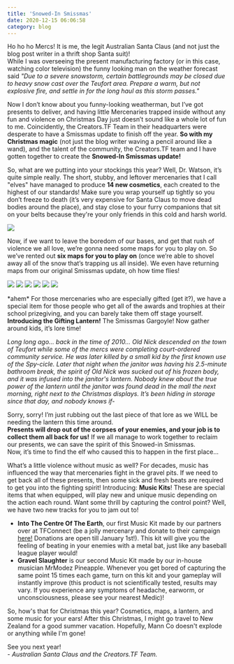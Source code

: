 ```yaml
---
title: 'Snowed-In Smissmas'
date: 2020-12-15 06:06:58
category: blog
---
```


<p>
    Ho ho ho Mercs! It is me, the legit Australian Santa Claus (and not just the blog post writer in a thrift shop Santa suit)!<br>
    While I was overseeing the present manufacturing factory (or in this case, watching color television) the funny looking man on the weather forecast said
    <i>"Due to a severe snowstorm, certain battlegrounds may be closed due to heavy snow cast over the Teufort area. Prepare a warm, but not explosive fire, and settle in for the long haul as this storm passes."</i>
</p>

<p>
    Now I don’t know about you funny-looking weatherman, but I’ve got presents to deliver, and having little Mercenaries trapped inside without any fun and violence on Christmas Day just doesn’t sound like a whole lot of fun to me.
    Coincidently, the Creators.TF Team in their headquarters were desperate to have a Smissmas update to finish off the year.
    <b>So with my Christmas magic</b> (not just the blog writer waving a pencil around like a wand), and the talent of the community, the Creators.TF team and I have gotten together to create the <b>Snowed-In Smissmas update!</b>
</p>

<p>
    So, what are we putting into your stockings this year? Well, Dr. Watson, it’s quite simple really.
    The short, stubby, and leftover mercenaries that I call "elves" have managed to produce <b>14 new cosmetics</b>, each created to the highest of our standards!
    Make sure you wrap yourself up tightly so you don’t freeze to death (it’s very expensive for Santa Claus to move dead bodies around the place), and stay close to your furry companions that sit on your belts because they're your only friends in this cold and harsh world.
</p>

<p><a class="no-anim-underline" href="https://creators.tf/cdn/assets/images/blogposts/85/ctf_smismass_2020_showcase.png" target="_blank">
<img src="https://creators.tf/cdn/assets/images/blogposts/85/ctf_smismass_2020_showcase.jpg?=v1">
</a></p>

<p>
    Now, if we want to leave the boredom of our bases, and get that rush of violence we all love, we’re gonna need some maps for you to play on.
    So we’ve rented out <b>six maps for you to play on</b> (once we’re able to shovel away all of the snow that’s trapping us all inside).
    We even have returning maps from our original Smissmas update, oh how time flies!
</p>

<div image-carousel>
	<img src="{{site.url}}/cdn/assets/images/blogposts/85/arctic.jpg">
	<img src="{{site.url}}/cdn/assets/images/blogposts/85/coldrush.jpg">
	<img src="{{site.url}}/cdn/assets/images/blogposts/85/coldwater.jpg">
	<img src="{{site.url}}/cdn/assets/images/blogposts/85/ridge.jpg">
	<img src="{{site.url}}/cdn/assets/images/blogposts/85/snowlodge1.jpg">
	<img src="{{site.url}}/cdn/assets/images/blogposts/85/tower.jpg">
</div>

<p>
    *ahem* For those mercenaries who are especially gifted (get it?), we have a special item for those people who get all of the awards and trophies at their school prizegiving, and you can barely take them off stage yourself. <b>Introducing the Gifting Lantern!</b> The Smissmas Gargoyle! Now gather around kids, it’s lore time!
</p>
<p>
    <i>Long long ago… back in the time of 2010… Old Nick descended on the town of Teufort while some of the mercs were completing court-ordered community service.
    He was later killed by a small kid by the first known use of the Spy-cicle. Later that night when the janitor was having his 2.5-minute bathroom break, the spirit of Old Nick was sucked out of his frozen body, and it was infused into the janitor's lantern.
    Nobody knew about the true power of the lantern until the janitor was found dead in the mall the next morning, right next to the Christmas displays.
    It’s been hiding in storage since that day, and nobody knows if-</i>
</p>

<p>
    Sorry, sorry! I’m just rubbing out the last piece of that lore as we WILL be needing the lantern this time around.<br>
    <b>Presents will drop out of the corpses of your enemies, and your job is to collect them all back for us!</b> If we all manage to work together to reclaim our presents, we can save the spirit of this Snowed-in Smissmas.<br>
    Now, it’s time to find the elf who caused this to happen in the first place...
</p>

<p>
    What’s a little violence without music as well?
    For decades, music has influenced the way that mercenaries fight in the gravel pits.
    If we need to get back all of these presents, then some sick and fresh beats are required to get you into the fighting spirit!
    Introducing: <b>Music Kits</b>! These are special items that when equipped, will play new and unique music depending on the action each round.
    Want some thrill by capturing the control point? Well, we have two new tracks for you to jam out to!
	<ul>
		<li>
			<b>Into The Centre Of The Earth</b>, our first Music Kit made by our partners over at TFConnect (be a jolly mercenary and donate to their campaign <a href=https://tiltify.com/+tfconnect/tfconnect-2020 target='_blank'>here!</a> Donations are open till January 1st!).
			This kit will give you the feeling of beating in your enemies with a metal bat, just like any baseball league player would!
		</li>
		<li>
			<b>Gravel Slaughter</b> is our second Music Kit made by our in-house musician MrModez Pineapple.
			Whenever you get bored of capturing the same point 15 times each game, turn on this kit and your gameplay will instantly improve
			(this product is not scientifically tested, results may vary. If you experience any symptoms of headache, earworm, or unconsciousness, please see your nearest Medic)!
		</li>
	</ul>
</p>

<p>
    So, how's that for Christmas this year? Cosmetics, maps, a lantern, and some music for your ears! After this Christmas, I might go travel to New Zealand for a good summer vacation.
    Hopefully, Mann Co doesn't explode or anything while I'm gone!
</p>

<p>
    See you next year!<br>
    - <i>Australian Santa Claus and the Creators.TF Team.</i>
</p>
